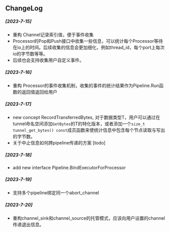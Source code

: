 ## ChangeLog

##### [2023-7-15]
* 重构 Channel记录索引值，便于事件收集
* Processor的Pop和Push接口中收集一些信息，可以统计每个Processor等待在io上的时间。后续收集的信息会更加细化，例如thread_id，每个port上每次io的字节数等等。
* 后续也会支持收集用户自定义事件。

##### [2023-7-16]
* 重构 Processor的事件收集机制，收集的事件的统计结果作为Pipeline.Run函数的返回值返回给用户

##### [2023-7-17]
* new concept RecordTransferredBytes, 对于数据类型T，用户可以通过在tunnel命名空间添加`GetBytes`的T的特化版本，或者添加一个`size_t tunnel_get_bytes() const`成员函数来使统计信息中包含每个节点读取与写出的字节数。
* 关于中止信息如何跨pipeline传递的方案 [todo]

##### [2023-7-18]
* add new interface Pipeline.BindExecutorForProcessor

##### [2023-7-19]
* 支持多个pipeline绑定同一个abort_channel

##### [2023-7-20]
* 重构channel_sink和channel_source的托管模式，应该向用户设置的channel传递退出信息。

